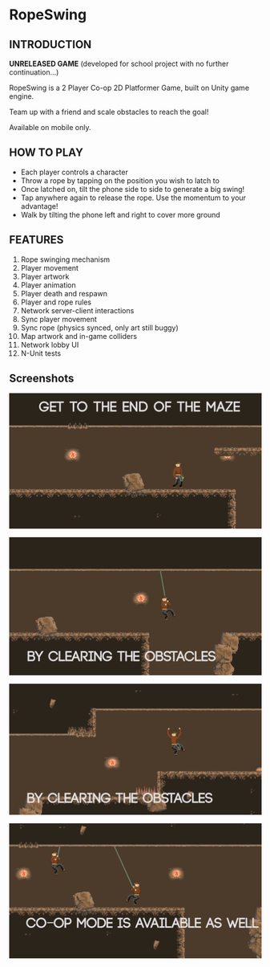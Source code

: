 # RopeSwing

## INTRODUCTION
**UNRELEASED GAME** (developed for school project with no further continuation...)

RopeSwing is a 2 Player Co-op 2D Platformer Game, built on Unity game engine.

Team up with a friend and scale obstacles to reach the goal!

Available on mobile only.


## HOW TO PLAY
- Each player controls a character
- Throw a rope by tapping on the position you wish to latch to
- Once latched on, tilt the phone side to side to generate a big swing!
- Tap anywhere again to release the rope. Use the momentum to your advantage!
- Walk by tilting the phone left and right to cover more ground



## FEATURES
1) Rope swinging mechanism
2) Player movement
3) Player artwork
4) Player animation
5) Player death and respawn
6) Player and rope rules
7) Network server-client interactions
8) Sync player movement
9) Sync rope (physics synced, only art still buggy)
10) Map artwork and in-game colliders
11) Network lobby UI
12) N-Unit tests 


## Screenshots
![Alt text](/screenshots/1.png?raw=true "Screenshot 1")

![Alt text](/screenshots/2.png?raw=true "Screenshot 2")

![Alt text](/screenshots/3.png?raw=true "Screenshot 3")

![Alt text](/screenshots/4.png?raw=true "Screenshot 4")
